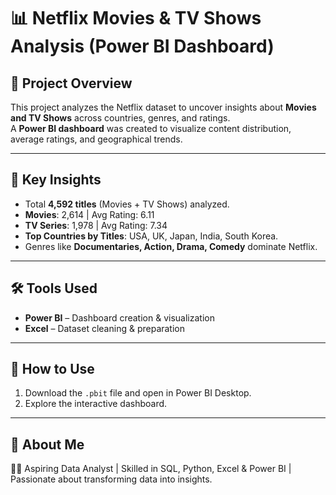 # 📊 Netflix Movies & TV Shows Analysis (Power BI Dashboard)

## 📌 Project Overview
This project analyzes the Netflix dataset to uncover insights about **Movies and TV Shows** across countries, genres, and ratings.  
A **Power BI dashboard** was created to visualize content distribution, average ratings, and geographical trends.  

---

## 🔑 Key Insights
- Total **4,592 titles** (Movies + TV Shows) analyzed.  
- **Movies**: 2,614 | Avg Rating: 6.11  
- **TV Series**: 1,978 | Avg Rating: 7.34  
- **Top Countries by Titles**: USA, UK, Japan, India, South Korea.  
- Genres like **Documentaries, Action, Drama, Comedy** dominate Netflix.  

---

## 🛠️ Tools Used
- **Power BI** – Dashboard creation & visualization  
- **Excel** – Dataset cleaning & preparation  

---

## 🚀 How to Use
1. Download the `.pbit` file and open in Power BI Desktop.  
2. Explore the interactive dashboard.  

---

## 📌 About Me
👨‍💻 Aspiring Data Analyst | Skilled in SQL, Python, Excel & Power BI | Passionate about transforming data into insights.  
